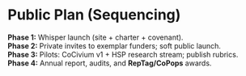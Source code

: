 # Public Plan (Sequencing)

**Phase 1:** Whisper launch (site + charter + covenant).  
**Phase 2:** Private invites to exemplar funders; soft public launch.  
**Phase 3:** Pilots: CoCivium v1 + HSP research stream; publish rubrics.  
**Phase 4:** Annual report, audits, and **RepTag/CoPops** awards.
